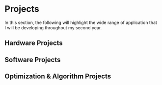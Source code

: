 # Projects

In this section, the following will highlight the wide range of application that I will be developing throughout my second year.


## Hardware Projects


## Software Projects


## Optimization & Algorithm Projects 


